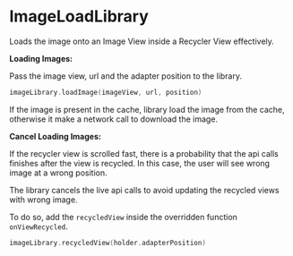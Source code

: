 # ImageLoadLibrary
Loads the image onto an Image View inside a Recycler View effectively.

**Loading Images:**

Pass the image view, url and the adapter position to the library.

```kotlin
imageLibrary.loadImage(imageView, url, position)
```

If the image is present in the cache, library load the image from the cache, otherwise it make a network call to download the image.

**Cancel Loading Images:**

If the recycler view is scrolled fast, there is a probability that the api calls finishes after the view is recycled. In this case, the user will see wrong image at a wrong position.

The library cancels the live api calls to avoid updating the recycled views with wrong image.

To do so, add the `recycledView` inside the overridden function `onViewRecycled`.

```kotlin
imageLibrary.recycledView(holder.adapterPosition)
```
